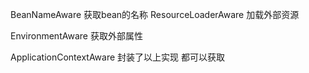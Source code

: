 BeanNameAware  获取bean的名称
ResourceLoaderAware  加载外部资源

EnvironmentAware 获取外部属性

ApplicationContextAware 封装了以上实现 都可以获取